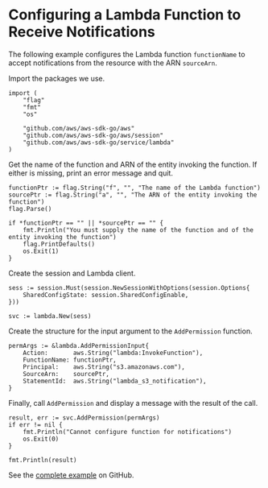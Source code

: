 # Configuring a Lambda Function to Receive Notifications<a name="lambda-go-example-configure-function-for-notification"></a>

The following example configures the Lambda function `functionName` to accept notifications from the resource with the ARN `sourceArn`\.

Import the packages we use\.

```
import (
    "flag"
    "fmt"
    "os"

    "github.com/aws/aws-sdk-go/aws"
    "github.com/aws/aws-sdk-go/aws/session"
    "github.com/aws/aws-sdk-go/service/lambda"
)
```

Get the name of the function and ARN of the entity invoking the function\. If either is missing, print an error message and quit\.

```
functionPtr := flag.String("f", "", "The name of the Lambda function")
sourcePtr := flag.String("a", "", "The ARN of the entity invoking the function")
flag.Parse()

if *functionPtr == "" || *sourcePtr == "" {
    fmt.Println("You must supply the name of the function and of the entity invoking the function")
    flag.PrintDefaults()
    os.Exit(1)
}
```

Create the session and Lambda client\.

```
sess := session.Must(session.NewSessionWithOptions(session.Options{
    SharedConfigState: session.SharedConfigEnable,
}))

svc := lambda.New(sess)
```

Create the structure for the input argument to the `AddPermission` function\.

```
permArgs := &lambda.AddPermissionInput{
    Action:       aws.String("lambda:InvokeFunction"),
    FunctionName: functionPtr,
    Principal:    aws.String("s3.amazonaws.com"),
    SourceArn:    sourcePtr,
    StatementId:  aws.String("lambda_s3_notification"),
}
```

Finally, call `AddPermission` and display a message with the result of the call\.

```
result, err := svc.AddPermission(permArgs)
if err != nil {
    fmt.Println("Cannot configure function for notifications")
    os.Exit(0)
}

fmt.Println(result)
```

See the [complete example](https://github.com/awsdocs/aws-doc-sdk-examples/blob/master/go/example_code/lambda/aws-go-sdk-lambda-example-configure-function-for-notification.go) on GitHub\.